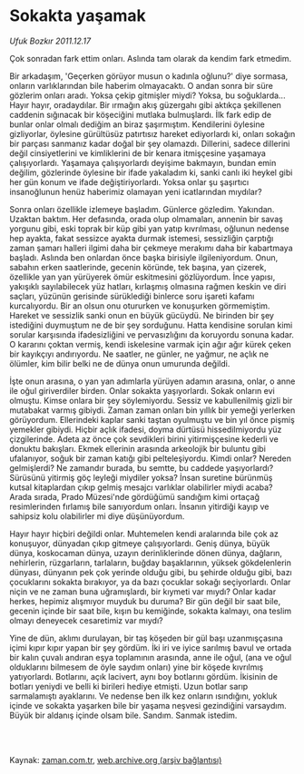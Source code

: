 # Sokakta yaşamak

*Ufuk Bozkır 2011.12.17*

<td class="columnist-detail">
<p>Çok sonradan fark ettim onları. Aslında tam olarak da kendim fark etmedim.</p>
<p>
<div id="haberMetinDiv">
<p> Bir arkadaşım, 'Geçerken görüyor musun o kadınla oğlunu?' diye sormasa, onların varlıklarından bile haberim olmayacaktı. O andan sonra bir süre gözlerim onları aradı. Yoksa çekip gitmişler miydi? Yoksa, bu soğuklarda... Hayır hayır, oradaydılar. Bir ırmağın akış güzergahı gibi aktıkça şekillenen caddenin sığınacak bir köşeciğini mutlaka bulmuşlardı. İlk fark edip de bunlar onlar olmalı dediğim an biraz şaşırmıştım. Kendilerini öylesine gizliyorlar, öylesine gürültüsüz patırtısız hareket ediyorlardı ki, onları sokağın bir parçası sanmanız kadar doğal bir şey olamazdı. Dillerini, sadece dillerini değil cinsiyetlerini ve kimliklerini de bir kenara itmişçesine yaşamaya çalışıyorlardı. Yaşamaya çalışıyorlardı deyişime bakmayın, bundan emin değilim, gözlerinde öylesine bir ifade yakaladım ki, sanki canlı iki heykel gibi her gün konum ve ifade değiştiriyorlardı. Yoksa onlar şu şaşırtıcı insanoğlunun henüz haberimiz olamayan yeni icatlarından mıydılar?
<p> Sonra onları özellikle izlemeye başladım. Günlerce gözledim. Yakından. Uzaktan baktım. Her defasında, orada olup olmamaları, annenin bir savaş yorgunu gibi, eski toprak bir küp gibi yan yatıp kıvrılması, oğlunun nedense hep ayakta, fakat sessizce ayakta durmak istemesi, sessizliğin çarptığı zaman şamarı halleri ilgimi daha bir çekmeye merakımı daha bir kabartmaya başladı. Aslında ben onlardan önce başka birisiyle ilgileniyordum. Onun, sabahın erken saatlerinde, gecenin köründe, tek başına, yan çizerek, özellikle yan yan yürüyerek ömür eskitmesini gözlüyordum. İnce yapısı, yakışıklı sayılabilecek yüz hatları, kırlaşmış olmasına rağmen keskin ve diri saçları, yüzünün gerisinde sürüklediği binlerce soru işareti kafamı kurcalıyordu. Bir an olsun onu otururken ve konuşurken görmemiştim. Hareket ve sessizlik sanki onun en büyük gücüydü. Ne birinden bir şey istediğini duymuştum ne de bir şey sorduğunu. Hatta kendisine sorulan kimi sorular karşısında ifadesizliğini ve pervasızlığını da koruyordu sonuna kadar. O kararını çoktan vermiş, kendi iskelesine varmak için ağır ağır kürek çeken bir kayıkçıyı andırıyordu. Ne saatler, ne günler, ne yağmur, ne açlık ne ölümler, kim bilir belki ne de dünya onun umurunda değildi.
<p>İşte onun arasına, o yan yan adımlarla yürüyen adamın arasına, onlar, o anne ile oğul giriverdiler birden. Onlar sokakta yaşıyorlardı. Sokak onların evi olmuştu. Kimse onlara bir şey söylemiyordu. Sessiz ve kabullenilmiş gizli bir mutabakat varmış gibiydi. Zaman zaman onları bin yıllık bir yemeği yerlerken görüyordum. Ellerindeki kaplar sanki taştan oyulmuştu ve bin yıl önce pişmiş yemekler gibiydi. Hiçbir açlık ifadesi, doyma dürtüsü hissedilmiyordu yüz çizgilerinde. Adeta az önce çok sevdikleri birini yitirmişçesine kederli ve donuktu bakışları. Ekmek ellerinin arasında arkeolojik bir buluntu gibi ufalanıyor, soğuk bir zaman katığı gibi pelteleşiyordu. Kimdi onlar? Nereden gelmişlerdi? Ne zamandır burada, bu semtte, bu caddede yaşıyorlardı? Sürüsünü yitirmiş göç leyleği miydiler yoksa? İnsan suretine bürünmüş kutsal kitaplardan çıkıp gelmiş mesajcı varlıklar olabilirler miydi acaba? Arada sırada, Prado Müzesi'nde gördüğümü sandığım kimi ortaçağ resimlerinden fırlamış bile sanıyordum onları. İnsanın yitirdiği kayıp ve sahipsiz kolu olabilirler mi diye düşünüyordum.
<p>Hayır hayır hiçbiri değildi onlar. Muhtemelen kendi aralarında bile çok az konuşuyor, dünyadan çıkıp gitmeye çalışıyorlardı. Geniş dünya, büyük dünya, koskocaman dünya, uzayın derinliklerinde dönen dünya, dağların, nehirlerin, rüzgarların, tarlaların, buğday başaklarının, yüksek gökdelenlerin dünyası, dünyanın pek çok yerinde olduğu gibi, bu şehirde olduğu gibi, bazı çocuklarını sokakta bırakıyor, ya da bazı çocuklar sokağı seçiyorlardı. Onlar niçin ve ne zaman buna uğramışlardı, bir kıymeti var mıydı? Onlar kadar herkes, hepimiz alışmıyor muyduk bu duruma? Bir gün değil bir saat bile, gecenin içinde bir saat bile, kışın bu kemiğinde, sokakta kalmayı, ona teslim olmayı deneyecek cesaretimiz var mıydı?
<p>Yine de dün, aklımı durulayan, bir taş köşeden bir gül başı uzanmışçasına içimi kıpır kıpır yapan bir şey gördüm. İki iri ve iyice sarılmış bavul ve ortada bir kalın çuvalı andıran eşya toplamının arasında, anne ile oğul, (ana ve oğul olduklarını bilmesem de öyle saydım onları) yine bir köşede kıvrılmış yatıyorlardı. Botlarını, açık lacivert, aynı boy botlarını gördüm. İkisinin de botları yeniydi ve belli ki birileri hediye etmişti. Uzun botlar sarıp sarmalamıştı ayaklarını. Ve nedense ben ilk kez onların ısındığını, yokluk içinde ve sokakta yaşarken bile bir yaşama neşvesi gezindiğini varsaydım. Büyük bir aldanış içinde olsam bile. Sandım. Sanmak istedim.</p></p></p></p></p></div>
</p>


<p><br>
		 </br></p></td>

Kaynak: [zaman.com.tr](http://zaman.com.tr/yazar.do?yazino=1215804), [web.archive.org (arşiv bağlantısı)](http://web.archive.org/web/20120114071138/http://www.zaman.com.tr:80/yazar.do?yazino=1215804)
